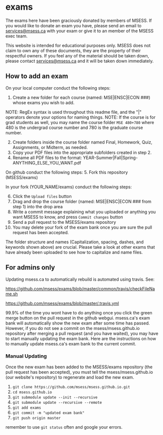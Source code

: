 # exams

The exams here have been graciously donated by members of MSESS. If you would like to donate an exam you have, please send an email to services@msess.ca with your exam or give it to an member of the MSESS exec team.

This website is intended for educational purposes only. MSESS does not claim to own any of these documents, they are the property of their respectful owners. If you feel any of the material should be taken down, please contact services@msess.ca and it will be taken down immediately.

## How to add an exam

On your local computer conduct the following steps:
1. Create a new folder for each course (named: MSE|ENSC|ECON ###) whose exams you wish to add.

NOTE: RegEx syntax is used throughout this readme file, and the "|" operators denote your options for naming things.
NOTE: If the course is for grad students as well, you may name the course folder `MSE 480+780` where 480 is the undergrad course number and 780 is the graduate course number.

2. Create folders inside the course folder named Final, Homework, Quiz, Assignments, or Midterm, as needed.
3. Copy your PDF files into the appropriate subfolders created in step 2.
4. Rename all PDF files to the format: YEAR-Summer|Fall|Spring-ANYTHING_ELSE_YOU_WANT.pdf

On github conduct the following steps:
5. Fork this repository (MSESS/exams)

In your fork (YOUR_NAME/exams) conduct the following steps:

6. Click the `Upload files` button
7. Drag and drop the course folder (named: MSE|ENSC|ECON ### from step 1) into the drop area
8. Write a commit message explaining what you uploaded or anything you want MSESS to know, and press `Commit changes` button
9. Send a pull request to the MSESS/exams repository
10. You may delete your fork of the exam bank once you are sure the pull request has been accepted.

The folder structure and names (Capitalization, spacing, dashes, and keywords shown above) are crucial. Please take a look at other exams that have already been uploaded to see how to capitalize and name files.


## For admins only

Updating msess.ca to automatically rebuild is automated using travis. See:

https://github.com/msess/exams/blob/master/common/travis/checkFileName.sh

https://github.com/msess/exams/blob/master/.travis.yml

99.9% of the time you wont have to do anything once you click the green merge button on the pull request in the github webgui. msess.ca's exam bank will automatically show the new exam after some time has passed. However, if you do not see a commit on the msess/msess.github.io repository after merging a pull request (and you have waited), you may have to start manually updating the exam bank. Here are the instructions on how to manually update msess.ca's exam bank to the current commit.

### Manual Updating

Once the new exam has been added to the MSESS/exams repository (the pull request has been accepted), you must tell the msess/msess.github.io (our website's repository) to regenerate and load the new exam.

1. `git clone https://github.com/msess/msess.github.io.git`
2. `cd msess.github.io`
3. `git submodule update --init --recursive`
4. `git submodule update --recursive --remote`
5. `git add exams`
6. `git commit -m "updated exam bank"`
7. `git push origin master`

remember to use `git status` often and google your errors.
